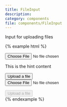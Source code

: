 ```yaml
---
title: FileInput
description:
category: components
file: components/FileInput
---
```


Input for uploading files

{% example html %}
<div class="FileInput">
  <input type="file" accept=".png, .jpg" data-qa="fileInput">
  <p class="FileInput-hint" data-qa="hint">
    This is the hint content
  </p>
  <button class="FileInput-submit" data-qa="submitButton">
    Upload a file
  </button>
</div>

<div class="FileInput">
  <input type="file" accept=".png, .jpg" data-qa="fileInput">
  <p class="FileInput-hint" data-qa="hint"></p>
  <button class="FileInput-submit FileInput--uploading" disabled data-qa="submitButton">
    Upload a file
  </button>
</div>
{% endexample %}
